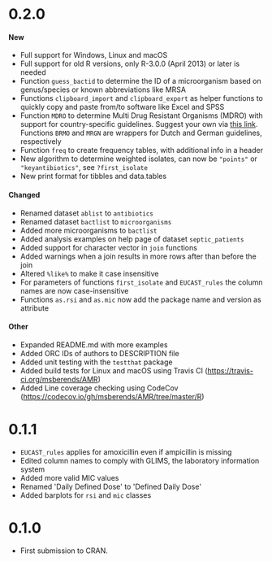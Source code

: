 # 0.2.0
#### New
* Full support for Windows, Linux and macOS
* Full support for old R versions, only R-3.0.0 (April 2013) or later is needed
* Function `guess_bactid` to determine the ID of a microorganism based on genus/species or known abbreviations like MRSA
* Functions `clipboard_import` and `clipboard_export` as helper functions to quickly copy and paste from/to software like Excel and SPSS
* Function `MDRO` to determine Multi Drug Resistant Organisms (MDRO) with support for country-specific guidelines. Suggest your own via [this link](https://github.com/msberends/AMR/issues/new?title=New%20guideline%20for%20MDRO&body=%3C--%20Please%20add%20your%20country%20code,%20guideline%20name,%20version%20and%20source%20below%20and%20remove%20this%20line--%3E). Functions `BRMO` and `MRGN` are wrappers for Dutch and German guidelines, respectively
* Function `freq` to create frequency tables, with additional info in a header
* New algorithm to determine weighted isolates, can now be `"points"` or `"keyantibiotics"`, see `?first_isolate`
* New print format for tibbles and data.tables

#### Changed
* Renamed dataset `ablist` to `antibiotics`
* Renamed dataset `bactlist` to `microorganisms`
* Added more microorganisms to `bactlist`
* Added analysis examples on help page of dataset `septic_patients`
* Added support for character vector in `join` functions
* Added warnings when a join results in more rows after than before the join
* Altered `%like%` to make it case insensitive
* For parameters of functions `first_isolate` and `EUCAST_rules` the column names are now case-insensitive
* Functions `as.rsi` and `as.mic` now add the package name and version as attribute

#### Other
* Expanded README.md with more examples
* Added ORC IDs of authors to DESCRIPTION file
* Added unit testing with the `testthat` package
* Added build tests for Linux and macOS using Travis CI (https://travis-ci.org/msberends/AMR)
* Added Line coverage checking using CodeCov (https://codecov.io/gh/msberends/AMR/tree/master/R)

# 0.1.1
* `EUCAST_rules` applies for amoxicillin even if ampicillin is missing
* Edited column names to comply with GLIMS, the laboratory information system
* Added more valid MIC values
* Renamed 'Daily Defined Dose' to 'Defined Daily Dose'
* Added barplots for `rsi` and `mic` classes

# 0.1.0
* First submission to CRAN.
